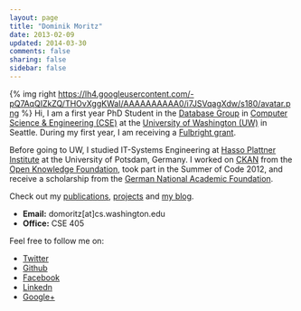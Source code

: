 ```yaml
---
layout: page
title: "Dominik Moritz"
date: 2013-02-09
updated: 2014-03-30
comments: false
sharing: false
sidebar: false
---
```


{% img right https://lh4.googleusercontent.com/-pQ7AqQIZkZQ/THOvXggKWaI/AAAAAAAAAA0/i7JSVqagXdw/s180/avatar.png %}
Hi, I am a first year PhD Student in the [Database Group](http://db.cs.washington.edu/) in [Computer Science & Engineering (CSE)](http://www.cs.washington.edu/) at the [University of Washington (UW)](http://www.washington.edu/) in Seattle. During my first year, I am receiving a [Fulbright grant](https://en.wikipedia.org/wiki/Fulbright_Program).

Before going to UW, I studied IT-Systems Engineering at [Hasso Plattner Institute](http://www.hpi.uni-potsdam.de) at the University of Potsdam, Germany. I worked on [CKAN](http://www.ckan.org) from the [Open Knowledge Foundation](http://www.okfn.org), took part in the Summer of Code 2012, and receive a scholarship from the [German National Academic Foundation](http://www.studienstiftung.de/).

Check out my [publications](/publications), [projects](/projects) and [my blog](/blog).

* **Email:** domoritz[at]cs.washington.edu
* **Office:** CSE 405

<span class="clearfix"></span>

Feel free to follow me on:

* <i class="icon-twitter icon-large"></i> [Twitter](https://twitter.com/doobly_doo)
* <i class="icon-github icon-large"></i> [Github](https://github.com/domoritz)
* <i class="icon-facebook-sign icon-large"></i> [Facebook](https://www.facebook.com/moritz.dominik)
* <i class="icon-linkedin icon-large"></i> [Linkedn](https://www.linkedin.com/pub/dominik-moritz/24/b81/409)
* <i class="icon-google-plus-sign icon-large"></i> [Google+](https://plus.google.com/110111947282446666823)
